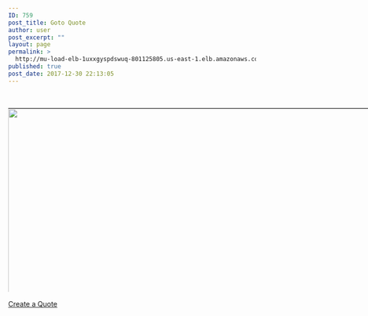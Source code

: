 ```yaml
---
ID: 759
post_title: Goto Quote
author: user
post_excerpt: ""
layout: page
permalink: >
  http://mu-load-elb-1uxxgyspdswuq-801125805.us-east-1.elb.amazonaws.com/goto-quote/
published: true
post_date: 2017-12-30 22:13:05
---
```

<div id="pl-759" class="panel-layout">
<div id="pg-759-0" class="panel-grid panel-no-style">
<div id="pgc-759-0-0" class="panel-grid-cell" data-weight="1">
<div id="panel-759-0-0-0" class="so-panel widget widget_sow-editor panel-first-child panel-last-child" data-index="0" data-style="{&quot;background_image_attachment&quot;:false,&quot;background_display&quot;:&quot;tile&quot;}">
<div class="so-widget-sow-editor so-widget-sow-editor-base">
<div class="siteorigin-widget-tinymce textwidget">

&nbsp;
<table id="hasIframe" style="width: 835px; height: 375px;">
<tbody>
<tr>
<td style="border: 0px; padding: 0px;"><img class="alignnone size-full wp-image-1668" src="http://54.196.142.64/wp-content/uploads/2018/01/Quote-Instructions.png" alt="" width="1800" height="665" /></td>
</tr>
</tbody>
</table>
</div>
<a href="http://54.196.142.64/quote/" target="_blank" rel="noopener">Create a Quote</a>

</div>
</div>
</div>
</div>
</div>
